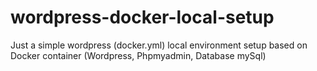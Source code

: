# wordpress-docker-local-setup
Just a simple wordpress (docker.yml) local environment setup based on Docker container (Wordpress, Phpmyadmin, Database mySql)
